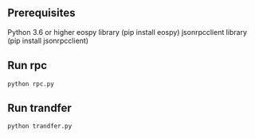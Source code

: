 ## Prerequisites
Python 3.6 or higher
eospy library (pip install eospy)
jsonrpcclient library (pip install jsonrpcclient)
## Run rpc
```
python rpc.py
```
## Run trandfer
```
python trandfer.py
```
